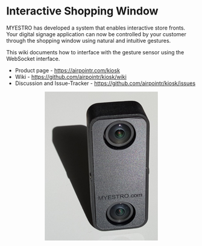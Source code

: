 # Interactive Shopping Window

MYESTRO has developed a system that enables interactive store fronts. Your digital signage application can now be controlled by your customer through the shopping window using natural and intuitive gestures.

This wiki documents how to interface with the gesture sensor using the WebSocket interface.

- Product page - <https://airpointr.com/kiosk>
- Wiki - <https://github.com/airpointr/kiosk/wiki>
- Discussion and Issue-Tracker - <https://github.com/airpointr/kiosk/issues>

<p align="center">
 <img width="300" src="https://github.com/airpointr/kiosk/blob/gh-pages/images/sensor-small.jpg"/>
</p>
